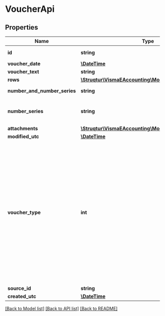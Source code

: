 # VoucherApi

## Properties
Name | Type | Description | Notes
------------ | ------------- | ------------- | -------------
**id** | **string** | Purpose: Unique Id provided by eAccounting | [optional] 
**voucher_date** | [**\DateTime**](\DateTime.md) | Format: yyyy-mm-dd | 
**voucher_text** | **string** | Max length: 1000 characters | 
**rows** | [**\Struqtur\VismaEAccounting\Model\VoucherRowApi[]**](VoucherRowApi.md) |  | 
**number_and_number_series** | **string** | Purpose: Returns the voucher number. | [optional] 
**number_series** | **string** | Purpose: Returns the number series. Use parameter useDefaultVoucherSeries with false value to set Series. | [optional] 
**attachments** | [**\Struqtur\VismaEAccounting\Model\AttachmentLinkApi**](AttachmentLinkApi.md) |  | [optional] 
**modified_utc** | [**\DateTime**](\DateTime.md) |  | [optional] 
**voucher_type** | **int** | 2 &#x3D; ManualVoucher, 5 &#x3D; BankAccountTransferDeposit, 6 &#x3D; BankAccountTransferWithDrawal,   7 &#x3D; PurchaseReceipt, 8 &#x3D; VatReport, 9 &#x3D; SieImport, 10 &#x3D; BankTransactionDeposit, 11 &#x3D; BankTransactionWithdrawal,  12 &#x3D; SupplierInvoiceDebit, 13 &#x3D; SupplierInvoiceCredit, 14 &#x3D; CustomerInvoiceDebit, 15 &#x3D; CustomerInvoiceCredit,  16 &#x3D; ClaimOnCardAcquirer, 17 &#x3D; TaxReturn, 18 &#x3D; AllocationPeriod, 19 &#x3D; AllocationPeriodCorrection,   20 &#x3D; InventoryEvent, 21 &#x3D; EmployerReport, 22 &#x3D; Payslip, 23 &#x3D; CustomerQuickInvoiceDebit,  24 &#x3D; CustomerQuickInvoiceCredit, 25 &#x3D; SupplierQuickInvoiceDebit, 26 &#x3D; SupplierQuickInvoiceCredit,   27 &#x3D; IZettleVoucher | [optional] 
**source_id** | **string** |  | [optional] 
**created_utc** | [**\DateTime**](\DateTime.md) |  | [optional] 

[[Back to Model list]](../README.md#documentation-for-models) [[Back to API list]](../README.md#documentation-for-api-endpoints) [[Back to README]](../README.md)


